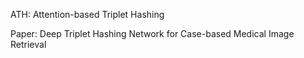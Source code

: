  ATH: Attention-based Triplet Hashing 
 
 Paper: Deep Triplet Hashing Network for Case-based Medical Image Retrieval
